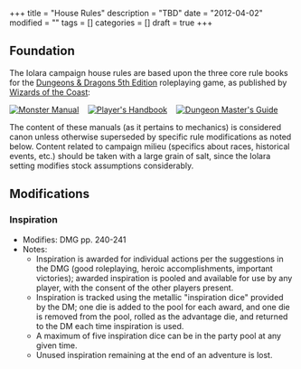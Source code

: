+++
title       = "House Rules"
description = "TBD"
date        = "2012-04-02"
modified    = ""
tags        = []
categories  = []
draft       = true
+++

## Foundation

The Iolara campaign house rules are based upon the three core rule books
for the [Dungeons & Dragons 5th Edition](http://dnd.wizards.com/) roleplaying
game, as published by [Wizards of the Coast](http://company.wizards.com/):

[![Monster Manual](/images/dnd_books_mm.png)](http://dnd.wizards.com/products/tabletop-games/rpg-products/monster-manual)&nbsp;&nbsp;&nbsp;
[![Player's Handbook](/images/dnd_books_phb.png)](http://dnd.wizards.com/products/tabletop-games/rpg-products/rpg_playershandbook)&nbsp;&nbsp;&nbsp;
[![Dungeon Master's Guide](/images/dnd_books_dmg.png)](http://dnd.wizards.com/products/tabletop-games/rpg-products/dungeon-masters-guide)&nbsp;&nbsp;&nbsp;

The content of these manuals (as it pertains to mechanics) is considered 
canon unless otherwise superseded by specific rule modifications as
noted below.  Content related to campaign milieu (specifics about races,
historical events, etc.) should be taken with a large grain of salt,
since the Iolara setting modifies stock assumptions considerably. 

## Modifications

### Inspiration

*   Modifies: DMG pp. 240-241
*   Notes:
    *   Inspiration is awarded for individual actions per the suggestions
        in the DMG (good roleplaying, heroic accomplishments, important
        victories); awarded inspiration is pooled and available for use by
        any player, with the consent of the other players present.
    *   Inspiration is tracked using the metallic "inspiration dice"
        provided by the DM; one die is added to the pool for each award,
        and one die is removed from the pool, rolled as the advantage die,
        and returned to the DM each time inspiration is used.
    *   A maximum of five inspiration dice can be in the party pool at
        any given time.
    *   Unused inspiration remaining at the end of an adventure is lost.

